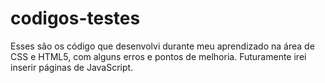 # codigos-testes
Esses são os código que desenvolvi durante meu aprendizado na área de CSS e HTML5, com alguns erros e pontos de melhoria. Futuramente irei inserir páginas de JavaScript.
